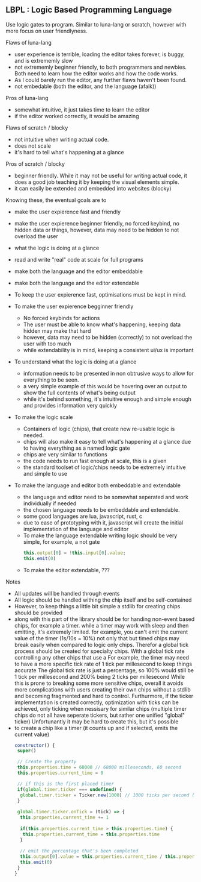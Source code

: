 LBPL : Logic Based Programming Language
---

Use logic gates to program.
Similar to luna-lang or scratch, however with more focus on user friendlyness.

Flaws of luna-lang
- user experience is terrible, loading the editor takes forever, is buggy, and is extrememly slow
- not extrememly beginner friendly, to both programmers and newbies. Both need to learn how the editor works and how the code works.
- As I could barely run the editor, any further flaws haven't been found.
- not embedable (both the editor, and the language (afaik))

Pros of luna-lang
- somewhat intuitive, it just takes time to learn the editor
- if the editor worked correctly, it would be amazing

Flaws of scratch / blocky
- not intuitive when writing actual code.
- does not scale
- it's hard to tell what's happening at a glance

Pros of scratch / blocky
- beginner friendly. While it may not be useful for writing actual code, it does a good job teaching it by keeping the visual elements simple.
- it can easily be extended and embedded into websites (blocky)


Knowing these, the eventual goals are to
- make the user expierence fast and friendly
- make the user expierence beginner friendly, no forced keybind, no hidden data or things, however, data may need to be hidden to not overload the user
- what the logic is doing at a glance
- read and write "real" code at scale for full programs
- make both the language and the editor embeddable
- make both the language and the editor extendable

- To keep the user expierence fast, optimisations must be kept in mind.
- To make the user expierence begginner friendly 
  * No forced keybinds for actions
  * The user must be able to know what's happening, keeping data hidden may make that hard
  * however, data may need to be hidden (correctly) to not overload the user with too much
  * while extendability is in mind, keeping a consistent ui/ux is important
- To understand what the logic is doing at a glance
  * information needs to be presented in non obtrusive ways to allow for everything to be seen.
  * a very simple example of this would be hovering over an output to show the full contents of what's being output
  * while it's behind something, it's intuitive enough and simple enough and provides information very quickly
- To make the logic scale
  * Containers of logic (chips), that create new re-usable logic is needed.
  * chips will also make it easy to tell what's happening at a glance due to having everything as a named logic gate
  * chips are very similar to functions
  * the code needs to run fast enough at scale, this is a given
  * the standard toolset of logic/chips needs to be extremely intuitive and simple to use
- To make the language and editor both embeddable and extendable
  * the language and editor need to be somewhat seperated and work individually if needed
  * the chosen language needs to be embeddable and extendable.
  * some good languages are lua, javascript, rust, c
  * due to ease of prototyping with it, javascript will create the initial implementation of the language and editor
  * To make the language extendable writing logic should be very simple, for example, a not gate 
    ```js
    this.output[0] = !this.input[0].value;
    this.emit(0) 
    ```
  * To make the editor extendable, ???


Notes
- All updates will be handled through events
- All logic should be handled withing the chip itself and be self-contained
- However, to keep things a little bit simple a stdlib for creating chips should be provided
- along with this part of the library should be for handing non-event based chips, for example a timer.
  while a timer may work with sleep and then emitting, it's extremely limited.
  for example, you can't emit the current value of the timer (1s/10s = 10%)
  not only that but timed chips may break easily when compared to logic only chips.
  Therefor a global tick process should be created for specialty chips.
  With a global tick rate controlling any other chips that use a 
  For example, the timer may need to have a more specific tick rate of 1 tick per millesecond to keep things accurate
  The global tick rate is just a percentage, so 100% would still be 1 tick per millesecond and 200% being 2 ticks per millesecond
  While this is prone to breaking some more sensitive chips, overall it avoids more complications with users creating their own chips without a stdlib and becoming fragmented and hard to control.
  Furthurmore, if the ticker implementation is created correctly, optimization with ticks can be achieved, only ticking when nessisary for similar chips (multiple timer chips do not all have seperate tickers, but rather one unified "global" ticker)
  Unfortunantly it may be hard to create this, but it's possible
- to create a chip like a timer (it counts up and if selected, emits the current value) 
  ```js
  constructor() {
   super()
  
   // Create the property
   this.properties.time = 60000 // 60000 milleseconds, 60 second
   this.properties.current_time = 0
  
   // if this is the first placed timer
   if(global.timer.ticker === undefined) {
    global.timer.ticker = Ticker.new(1000) // 1000 ticks per second (1 tick per millesecond)
   }
   
   global.timer.ticker.onTick = (tick) => {
    this.properties.current_time += 1
     
    if(this.properties.current_time > this.properties.time) {
     this.properties.current_time = this.properties.time
    }
    
    // emit the percentage that's been completed
    this.output[0].value = this.properties.current_time / this.properties.time
    this.emit(0)
   }
  }
  ```
